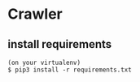 # Crawler


## install requirements
```
(on your virtualenv)
$ pip3 install -r requirements.txt
```
